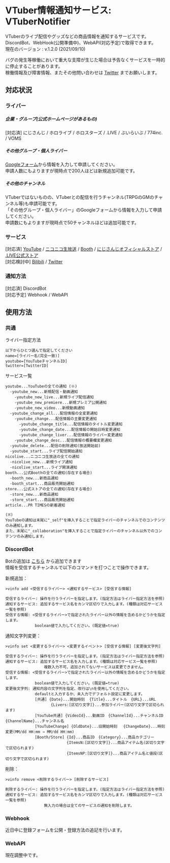 # VTuber情報通知サービス: VTuberNotifier
VTuberのライブ配信やグッズなどの商品情報を通知するサービスです。    
DiscordBot、WebHook(公開準備中)、WebAPI(対応予定)で取得できます。   
現在のバージョン : v.1.2.0 (2021/09/10)
  
バグの発生等稼働において重大な支障が生じた場合は予告なくサービスを一時的に停止することがあります。    
稼働情報及び障害情報、またその他問い合わせは [Twitter](https://www.twitter.com/chromeru0312) までお願いします。    

## 対応状況
### ライバー
##### 企業・グループ(公式ホームページがあるもの)
[対応済] にじさんじ / ホロライブ / ホロスターズ / .LIVE / ぶいらいぶ / 774inc. / VOMS  
##### その他グループ・個人ライバー    
[Googleフォーム](https://forms.gle/Euyu89KZSp3hvir6A)から情報を入力して申請してください。    
申請人数にもよりますが現時点で200人ほどは新規追加可能です。    
##### その他のチャンネル    
VTuberではないものの、VTuberとの配信を行うチャンネル(TRPGのGMのチャンネル等)も申請可能です。    
「その他グループ・個人ライバー」のGoogleフォームから情報を入力して申請してください。    
申請数にもよりますが現時点で50チャンネルほどは追加可能です。   
### サービス  
\[対応済] [YouTube](https://www.youtube.com/) / [ニコニコ生放送](https://live.nicovideo.jp/) / [Booth](https://booth.pm/) / [にじさんじオフィシャルストア](https://shop.nijisanji.jp/) / [.LIVE公式ストア](https://4693.live/)    
\[対応検討中] [Bilibili](https://www.bilibili.com/) / [Twitter](https://twitter.com/)  
### 通知方法  
[対応済] DiscordBot  
[対応予定] Webhook / WebAPI  

## 使用方法
### 共通
ライバー指定方法
```
以下からひとつ選んで指定してください
name=[ライバー名(完全一致)]  
youtube=[YouTubeチャンネルID]  
twitter=[TwitterID]  
```

サービス一覧
```
youtube...YouTubeの全ての通知 (※) 
  -youtube_new...新規配信・動画通知
    -youtube_new_live...新規ライブ配信通知
    -youtube_new_premiere...新規プレミア公開通知
    -youtube_new_video...新規動画通知
  -youtube_change_all...配信情報の全変更通知
    -youtube_change...配信情報の主要変更通知
      -youtube_change_title...配信情報のタイトル変更通知
      -youtube_change_date...配信情報の開始日時変更通知
      -youtube_change_liver...配信情報のライバー変更通知
    -youtube_change_desc...配信情報の概要欄変更通知
  -youtube_delete...配信の削除通知(放送開始前)
  -youtube_start...ライブ配信開始通知
nicolive...ニコニコ生放送の全ての通知 
  -nicolive_new...新規ライブ通知
  -nicolive_start...ライブ開演通知
booth...公式Boothの全ての通知(存在する場合)
  -booth_new...新商品通知
  -booth_start...商品販売開始通知
store...公式ストアの全ての通知(存在する場合)
  -store_new...新商品通知
  -store_start...商品販売開始通知
article...PR TIMESの新着通知

(※)
YouTubeの通知は末尾に"_self"を挿入することで指定ライバーのチャンネルでのコンテンツのみ通知します。
また、末尾に"_collaboration"を挿入することで指定ライバーのチャンネル以外でのコンテンツのみ通知します。
```
### DiscordBot
Botの追加は [こちら](https://discord.com/api/oauth2/authorize?client_id=799182985600958494&permissions=215040&scope=bot) から追加できます    
情報を受信するチャンネルで以下のコマンドを打つことで操作できます。

新規追加：
```
>vinfo add <受信するライバー> <通知するサービス> [受信する情報]  
  
受信するライバー: 操作を行うライバーを指定します。(指定方法はライバー指定方法を参照)  
通知するサービス: 追加するサービス名をカンマ区切りで入力します。(種類は対応サービス一覧を参照)
受信する情報: <受信するライバー>で指定されたライバー以外の情報を含めるかどうかを指定します。
             boolean値で入力してください。(既定値=true)
```

通知文字列変更：
```
>vinfo set <変更するライバー> <変更するイベント> [受信する情報] [変更後文字列]  
  
受信するライバー: 操作を行うライバーを指定します。(指定方法はライバー指定方法を参照)  
通知するサービス: 追加するサービス名を入力します。(種類は対応サービス一覧を参照)
                 複数入力不可、追加されてないサービスは変更できません。
受信する情報: <受信するライバー>で指定されたライバー以外の情報を含めるかどうかを指定します。
             boolean値で入力してください。(既定値=true)
変更後文字列: 通知内容の文字列を指定、改行は\nを使用してください。 
             defaultと入力するか、未入力でデフォルト設定に変更します。
             [共通] {Date}...開始時刻  {Title}...タイトル　{URL}...URL
                    {Livers:[区切り文字]}...参加ライバー(区切り文字で区切られます)
             [YouTube共通] {VideoId}...動画ID　{ChannelId}...チャンネルID　{ChannelName}...チャンネル名
             [YouTubeChange] {OldDate}...旧開始時刻　 {ChangeDate}...時刻変更(MM/dd HH:mm → MM/dd HH:mm)
             [Booth/Store] {Id}...商品ID　{Category}...商品カテゴリー
                           {ItemsN:[区切り文字]}...商品アイテム名(区切り文字で区切られます)
                           {ItemsNP:[区切り文字]}...商品アイテム名と値段(区切り文字で区切られます)
```

削除：
```
>vinfo remove <削除するライバー> [削除するサービス]   
  
削除するライバー: 操作を行うライバーを指定します。(指定方法はライバー指定方法を参照)
通知するサービス: 追加するサービス名をカンマ区切りで入力します。(種類は対応サービス一覧を参照)
                 無入力の場合は全てのサービスの通知を削除します。  
```

### Webhook
近日中に登録フォームを公開・登録方法の追記を行います。

### WebAPI
現在調整中です。
